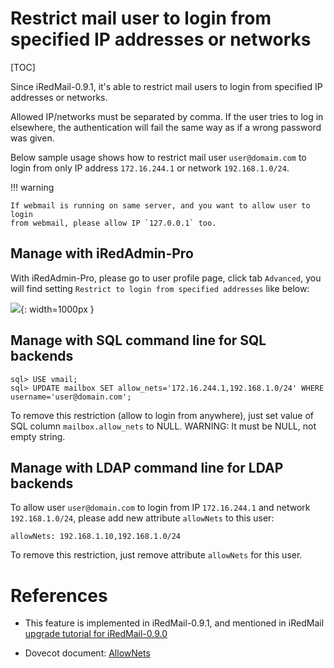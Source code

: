 # Restrict mail user to login from specified IP addresses or networks

[TOC]

Since iRedMail-0.9.1, it's able to restrict mail users to login from specified
IP addresses or networks.

Allowed IP/networks must be separated by comma. If the user tries to log in
elsewhere, the authentication will fail the same way as if a wrong password
was given.

Below sample usage shows how to restrict mail user `user@domaim.com` to login
from only IP address `172.16.244.1` or network `192.168.1.0/24`.

!!! warning

    If webmail is running on same server, and you want to allow user to login
    from webmail, please allow IP `127.0.0.1` too.

## Manage with iRedAdmin-Pro

With iRedAdmin-Pro, please go to user profile page, click tab `Advanced`,
you will find setting `Restrict to login from specified addresses` like below:

![](./images/iredadmin/user_profile_advanced.png){: width=1000px }

## Manage with SQL command line for SQL backends

```
sql> USE vmail;
sql> UPDATE mailbox SET allow_nets='172.16.244.1,192.168.1.0/24' WHERE username='user@domain.com';
```

To remove this restriction (allow to login from anywhere), just set
value of SQL column `mailbox.allow_nets` to NULL. WARNING: It must be NULL,
not empty string.

## Manage with LDAP command line for LDAP backends

To allow user `user@domain.com` to login from IP `172.16.244.1` and network
`192.168.1.0/24`, please add new attribute `allowNets` to this user:

```
allowNets: 192.168.1.10,192.168.1.0/24
```

To remove this restriction, just remove attribute `allowNets` for this user.

# References

* This feature is implemented in iRedMail-0.9.1, and mentioned in iRedMail
  [upgrade tutorial for iRedMail-0.9.0](./upgrade.iredmail.0.9.0-0.9.1.html)

* Dovecot document: [AllowNets](http://wiki2.dovecot.org/PasswordDatabase/ExtraFields/AllowNets)
